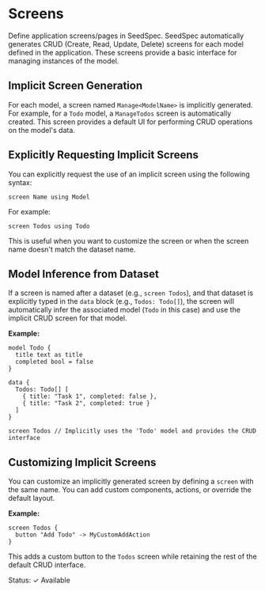 # Screens

Define application screens/pages in SeedSpec. SeedSpec automatically generates CRUD (Create, Read, Update, Delete) screens for each model defined in the application. These screens provide a basic interface for managing instances of the model.

## Implicit Screen Generation

For each model, a screen named `Manage<ModelName>` is implicitly generated. For example, for a `Todo` model, a `ManageTodos` screen is automatically created. This screen provides a default UI for performing CRUD operations on the model's data.

## Explicitly Requesting Implicit Screens

You can explicitly request the use of an implicit screen using the following syntax:

```seed
screen Name using Model
```

For example:

```seed
screen Todos using Todo
```

This is useful when you want to customize the screen or when the screen name doesn't match the dataset name.

## Model Inference from Dataset

If a screen is named after a dataset (e.g., `screen Todos`), and that dataset is explicitly typed in the `data` block (e.g., `Todos: Todo[]`), the screen will automatically infer the associated model (`Todo` in this case) and use the implicit CRUD screen for that model.

**Example:**

```seed
model Todo {
  title text as title
  completed bool = false
}

data {
  Todos: Todo[] [
    { title: "Task 1", completed: false },
    { title: "Task 2", completed: true }
  ]
}

screen Todos // Implicitly uses the 'Todo' model and provides the CRUD interface
```

## Customizing Implicit Screens

You can customize an implicitly generated screen by defining a `screen` with the same name. You can add custom components, actions, or override the default layout.

**Example:**

```seed
screen Todos {
  button "Add Todo" -> MyCustomAddAction
}
```

This adds a custom button to the `Todos` screen while retaining the rest of the default CRUD interface.

Status: ✓ Available
